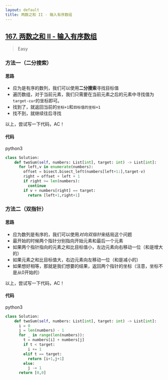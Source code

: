 ```yaml
---
layout: default
title: 两数之和 II - 输入有序数组
---
```


## [167\. 两数之和 II - 输入有序数组](https://leetcode-cn.com/problems/two-sum-ii-input-array-is-sorted/)

> Easy

### 方法一（二分搜索）
#### 思路

* 应为是有序的数列，我们可以使用**二分搜索**寻找目标值
* 遍历数组，对于当前元素，我们只需要在当前元素之后的元素中寻找值为`target-cur`的坐标即可。
* 找到了，就返回当前的`坐标+1`和`目标值的坐标+1`
* 找不到，就继续往后寻找

以上，尝试写一下代码，AC！

#### 代码
python3
```python
class Solution:
    def twoSum(self, numbers: List[int], target: int) -> List[int]:
      for left,v in enumerate(numbers):
        offset = bisect.bisect_left(numbers[left+1:],target-v)
        right = offset + left + 1
        if right >= len(numbers):
          continue
        if v + numbers[right] == target:
          return [left+1,right+1]
```

### 方法二（双指针）
#### 思路

* 应为数列是有序的，我们可以使用*对向双指针*来结局这个问题
* 最开始的时候两个指针分别指向开始元素和最后一个元素
* 如果两个指针指向的元素之和比目标值小，左边元素向右移动一位（和是增大的）
* 如果元素之和比目标值大，右边元素向左移动一位（和是减小的）
* 如果想好相等，那就是我们想要的结果，返回两个指针的坐标（注意，坐标不是从0开始的）

以上，尝试写一下代码，AC！

#### 代码
python3
```python
class Solution:
    def twoSum(self, numbers: List[int], target: int) -> List[int]:
      i = 0
      j = len(numbers) - 1
      for _ in range(len(numbers)):
        t = numbers[i] + numbers[j]
        if t < target:
          i += 1
        elif t == target:
          return [i+1,j+1]
        else:
          j -= 1
      return [0,0]  
```